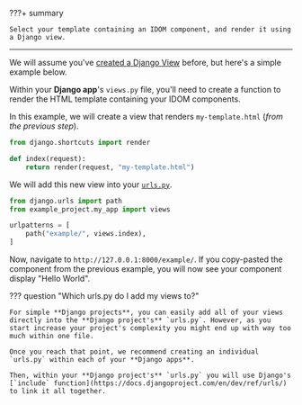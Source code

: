 ???+ summary

    Select your template containing an IDOM component, and render it using a Django view.

---

We will assume you've [created a Django View](https://docs.djangoproject.com/en/dev/intro/tutorial01/#write-your-first-view) before, but here's a simple example below.

Within your **Django app**'s `views.py` file, you'll need to create a function to render the HTML template containing your IDOM components.

In this example, we will create a view that renders `my-template.html` (_from the previous step_).

```python title="views.py"
from django.shortcuts import render

def index(request):
    return render(request, "my-template.html")
```

We will add this new view into your [`urls.py`](https://docs.djangoproject.com/en/dev/intro/tutorial01/#write-your-first-view).

```python title="urls.py"
from django.urls import path
from example_project.my_app import views

urlpatterns = [
    path("example/", views.index),
]
```

Now, navigate to `http://127.0.0.1:8000/example/`. If you copy-pasted the component from the previous example, you will now see your component display "Hello World".

??? question "Which urls.py do I add my views to?"

    For simple **Django projects**, you can easily add all of your views directly into the **Django project's** `urls.py`. However, as you start increase your project's complexity you might end up with way too much within one file.

    Once you reach that point, we recommend creating an individual `urls.py` within each of your **Django apps**.

    Then, within your **Django project's** `urls.py` you will use Django's [`include` function](https://docs.djangoproject.com/en/dev/ref/urls/) to link it all together.
